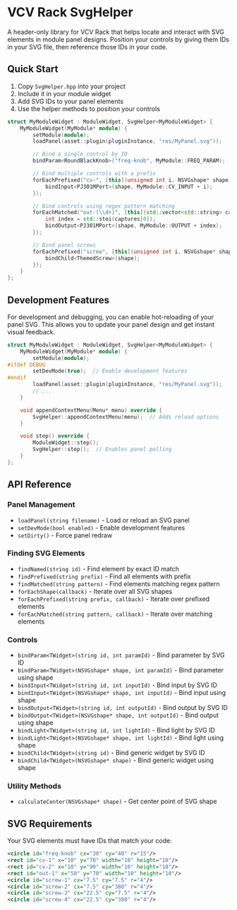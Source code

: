 # VCV Rack SvgHelper

A header-only library for VCV Rack that helps locate and interact with SVG elements in module panel designs. Position your controls by giving them IDs in your SVG file, then reference those IDs in your code.

## Quick Start

1. Copy `SvgHelper.hpp` into your project
2. Include it in your module widget
3. Add SVG IDs to your panel elements
4. Use the helper methods to position your controls

```cpp
struct MyModuleWidget : ModuleWidget, SvgHelper<MyModuleWidget> {
    MyModuleWidget(MyModule* module) {
        setModule(module);
        loadPanel(asset::plugin(pluginInstance, "res/MyPanel.svg"));

        // Bind a single control by ID
        bindParam<RoundBlackKnob>("freq-knob", MyModule::FREQ_PARAM);

        // Bind multiple controls with a prefix
        forEachPrefixed("cv-", [this](unsigned int i, NSVGshape* shape) {
            bindInput<PJ301MPort>(shape, MyModule::CV_INPUT + i);
        });

        // Bind controls using regex pattern matching
        forEachMatched("out-(\\d+)", [this](std::vector<std::string> captures, NSVGshape* shape) {
            int index = std::stoi(captures[0]);
            bindOutput<PJ301MPort>(shape, MyModule::OUTPUT + index);
        });

        // Bind panel screws
        forEachPrefixed("screw", [this](unsigned int i, NSVGshape* shape) {
            bindChild<ThemedScrew>(shape);
        });
    }
};
```

## Development Features

For development and debugging, you can enable hot-reloading of your panel SVG. This allows you to update your panel design and get instant visual feedback.

```cpp
struct MyModuleWidget : ModuleWidget, SvgHelper<MyModuleWidget> {
    MyModuleWidget(MyModule* module) {
        setModule(module);
#ifdef DEBUG
        setDevMode(true);  // Enable development features
#endif
        loadPanel(asset::plugin(pluginInstance, "res/MyPanel.svg"));
        // ...
    }

    void appendContextMenu(Menu* menu) override {
        SvgHelper::appendContextMenu(menu);  // Adds reload options
    }

    void step() override {
        ModuleWidget::step();
        SvgHelper::step();  // Enables panel polling
    }
};
```

## API Reference

### Panel Management
- `loadPanel(string filename)` - Load or reload an SVG panel
- `setDevMode(bool enabled)` - Enable development features
- `setDirty()` - Force panel redraw

### Finding SVG Elements
- `findNamed(string id)` - Find element by exact ID match
- `findPrefixed(string prefix)` - Find all elements with prefix
- `findMatched(string pattern)` - Find elements matching regex pattern
- `forEachShape(callback)` - Iterate over all SVG shapes
- `forEachPrefixed(string prefix, callback)` - Iterate over prefixed elements
- `forEachMatched(string pattern, callback)` - Iterate over matching elements

### Controls
- `bindParam<TWidget>(string id, int paramId)` - Bind parameter by SVG ID
- `bindParam<TWidget>(NSVGshape* shape, int paramId)` - Bind parameter using shape
- `bindInput<TWidget>(string id, int inputId)` - Bind input by SVG ID
- `bindInput<TWidget>(NSVGshape* shape, int inputId)` - Bind input using shape
- `bindOutput<TWidget>(string id, int outputId)` - Bind output by SVG ID
- `bindOutput<TWidget>(NSVGshape* shape, int outputId)` - Bind output using shape
- `bindLight<TWidget>(string id, int lightId)` - Bind light by SVG ID
- `bindLight<TWidget>(NSVGshape* shape, int lightId)` - Bind light using shape
- `bindChild<TWidget>(string id)` - Bind generic widget by SVG ID
- `bindChild<TWidget>(NSVGshape* shape)` - Bind generic widget using shape

### Utility Methods
- `calculateCenter(NSVGshape* shape)` - Get center point of SVG shape

## SVG Requirements

Your SVG elements must have IDs that match your code:

```svg
<circle id="freq-knob" cx="30" cy="40" r="15"/>
<rect id="cv-1" x="10" y="70" width="10" height="10"/>
<rect id="cv-2" x="10" y="90" width="10" height="10"/>
<rect id="out-1" x="50" y="70" width="10" height="10"/>
<circle id="screw-1" cx="7.5" cy="7.5" r="4"/>
<circle id="screw-2" cx="7.5" cy="380" r="4"/>
<circle id="screw-3" cx="22.5" cy="7.5" r="4"/>
<circle id="screw-4" cx="22.5" cy="380" r="4"/>
```